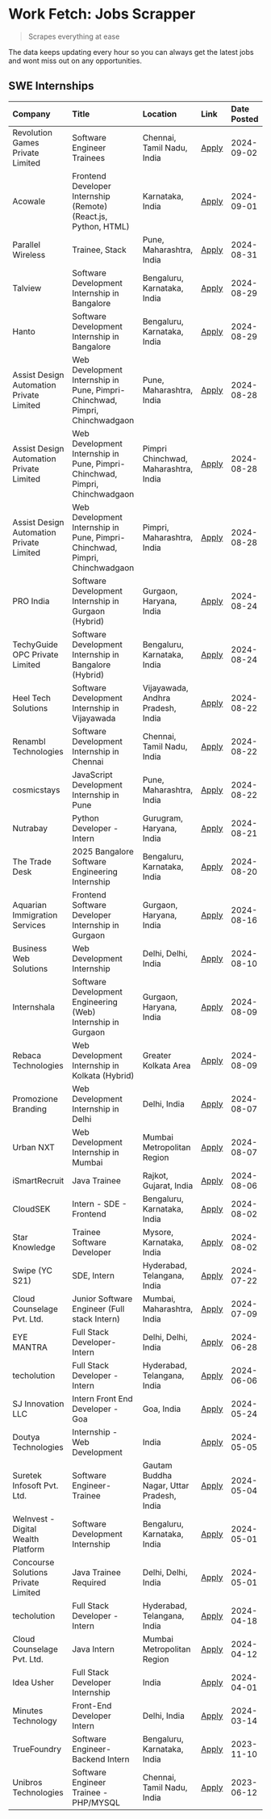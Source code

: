 # Work Fetch: Jobs Scrapper
> Scrapes everything at ease

The data keeps updating every hour so you can always get the latest jobs and wont miss out on any opportunities.

## SWE Internships
<!--START_SECTION:workfetch-->
| Company                                  | Title                                                                       | Location                                  | Link                                                                                                                                                                                                                                                                                                                     | Date Posted   |
|:-----------------------------------------|:----------------------------------------------------------------------------|:------------------------------------------|:-------------------------------------------------------------------------------------------------------------------------------------------------------------------------------------------------------------------------------------------------------------------------------------------------------------------------|:--------------|
| Revolution Games Private Limited         | Software Engineer Trainees                                                  | Chennai, Tamil Nadu, India                | [Apply](https://in.linkedin.com/jobs/view/software-engineer-trainees-at-revolution-games-private-limited-4015912927?position=53&pageNum=0&refId=BYQXMfLIiVMgWjqTHD89nQ%3D%3D&trackingId=hyrZzrYnzqznS8MNVz%2B85A%3D%3D&trk=public_jobs_jserp-result_search-card)                                                         | 2024-09-02    |
| Acowale                                  | Frontend Developer Internship (Remote) (React.js, Python, HTML)             | Karnataka, India                          | [Apply](https://in.linkedin.com/jobs/view/frontend-developer-internship-remote-react-js-python-html-at-acowale-4014663920?position=5&pageNum=0&refId=BYQXMfLIiVMgWjqTHD89nQ%3D%3D&trackingId=n2RCjfcFFFXTFfMtIgPtGw%3D%3D&trk=public_jobs_jserp-result_search-card)                                                      | 2024-09-01    |
| Parallel Wireless                        | Trainee, Stack                                                              | Pune, Maharashtra, India                  | [Apply](https://in.linkedin.com/jobs/view/trainee-stack-at-parallel-wireless-3905689841?position=47&pageNum=0&refId=BYQXMfLIiVMgWjqTHD89nQ%3D%3D&trackingId=ly8nFU1r47CX%2FQ40t8PaZw%3D%3D&trk=public_jobs_jserp-result_search-card)                                                                                     | 2024-08-31    |
| Talview                                  | Software Development Internship in Bangalore                                | Bengaluru, Karnataka, India               | [Apply](https://in.linkedin.com/jobs/view/software-development-internship-in-bangalore-at-talview-4012997749?position=6&pageNum=0&refId=BYQXMfLIiVMgWjqTHD89nQ%3D%3D&trackingId=r8qayJZlqHf61f5ckOT%2F5Q%3D%3D&trk=public_jobs_jserp-result_search-card)                                                                 | 2024-08-29    |
| Hanto                                    | Software Development Internship in Bangalore                                | Bengaluru, Karnataka, India               | [Apply](https://in.linkedin.com/jobs/view/software-development-internship-in-bangalore-at-hanto-4013200427?position=9&pageNum=0&refId=BYQXMfLIiVMgWjqTHD89nQ%3D%3D&trackingId=WAdYJ8Y3cYad5EBBxEB%2BSA%3D%3D&trk=public_jobs_jserp-result_search-card)                                                                   | 2024-08-29    |
| Assist Design Automation Private Limited | Web Development Internship in Pune, Pimpri-Chinchwad, Pimpri, Chinchwadgaon | Pune, Maharashtra, India                  | [Apply](https://in.linkedin.com/jobs/view/web-development-internship-in-pune-pimpri-chinchwad-pimpri-chinchwadgaon-at-assist-design-automation-private-limited-4010147193?position=25&pageNum=0&refId=BYQXMfLIiVMgWjqTHD89nQ%3D%3D&trackingId=xFVdycYcIE2Co7v6IZNcgQ%3D%3D&trk=public_jobs_jserp-result_search-card)     | 2024-08-28    |
| Assist Design Automation Private Limited | Web Development Internship in Pune, Pimpri-Chinchwad, Pimpri, Chinchwadgaon | Pimpri Chinchwad, Maharashtra, India      | [Apply](https://in.linkedin.com/jobs/view/web-development-internship-in-pune-pimpri-chinchwad-pimpri-chinchwadgaon-at-assist-design-automation-private-limited-4010142653?position=29&pageNum=0&refId=BYQXMfLIiVMgWjqTHD89nQ%3D%3D&trackingId=4D5gPHwEpQrepYQZmrbvEQ%3D%3D&trk=public_jobs_jserp-result_search-card)     | 2024-08-28    |
| Assist Design Automation Private Limited | Web Development Internship in Pune, Pimpri-Chinchwad, Pimpri, Chinchwadgaon | Pimpri, Maharashtra, India                | [Apply](https://in.linkedin.com/jobs/view/web-development-internship-in-pune-pimpri-chinchwad-pimpri-chinchwadgaon-at-assist-design-automation-private-limited-4010143533?position=56&pageNum=0&refId=BYQXMfLIiVMgWjqTHD89nQ%3D%3D&trackingId=XUfL8Aoo%2BJA%2BYz3AgzgPKg%3D%3D&trk=public_jobs_jserp-result_search-card) | 2024-08-28    |
| PRO India                                | Software Development Internship in Gurgaon (Hybrid)                         | Gurgaon, Haryana, India                   | [Apply](https://in.linkedin.com/jobs/view/software-development-internship-in-gurgaon-hybrid-at-pro-india-4009587664?position=35&pageNum=0&refId=BYQXMfLIiVMgWjqTHD89nQ%3D%3D&trackingId=o0%2FmpfhboUo8YDTJUpjZgg%3D%3D&trk=public_jobs_jserp-result_search-card)                                                         | 2024-08-24    |
| TechyGuide OPC Private Limited           | Software Development Internship in Bangalore (Hybrid)                       | Bengaluru, Karnataka, India               | [Apply](https://in.linkedin.com/jobs/view/software-development-internship-in-bangalore-hybrid-at-techyguide-opc-private-limited-4009591646?position=41&pageNum=0&refId=BYQXMfLIiVMgWjqTHD89nQ%3D%3D&trackingId=LqVV5jGpex%2B%2B3ao1RJN1lw%3D%3D&trk=public_jobs_jserp-result_search-card)                                | 2024-08-24    |
| Heel Tech Solutions                      | Software Development Internship in Vijayawada                               | Vijayawada, Andhra Pradesh, India         | [Apply](https://in.linkedin.com/jobs/view/software-development-internship-in-vijayawada-at-heel-tech-solutions-4007906692?position=26&pageNum=0&refId=BYQXMfLIiVMgWjqTHD89nQ%3D%3D&trackingId=XvG52%2FR%2FiO%2B1BKqgo0RneQ%3D%3D&trk=public_jobs_jserp-result_search-card)                                               | 2024-08-22    |
| Renambl Technologies                     | Software Development Internship in Chennai                                  | Chennai, Tamil Nadu, India                | [Apply](https://in.linkedin.com/jobs/view/software-development-internship-in-chennai-at-renambl-technologies-4007910299?position=34&pageNum=0&refId=BYQXMfLIiVMgWjqTHD89nQ%3D%3D&trackingId=%2F7menaYnfacvepqnm94Tlg%3D%3D&trk=public_jobs_jserp-result_search-card)                                                     | 2024-08-22    |
| cosmicstays                              | JavaScript Development Internship in Pune                                   | Pune, Maharashtra, India                  | [Apply](https://in.linkedin.com/jobs/view/javascript-development-internship-in-pune-at-cosmicstays-4007904825?position=46&pageNum=0&refId=BYQXMfLIiVMgWjqTHD89nQ%3D%3D&trackingId=dnbkdUxL6ViaCsIshUKQdQ%3D%3D&trk=public_jobs_jserp-result_search-card)                                                                 | 2024-08-22    |
| Nutrabay                                 | Python Developer - Intern                                                   | Gurugram, Haryana, India                  | [Apply](https://in.linkedin.com/jobs/view/python-developer-intern-at-nutrabay-4003909226?position=32&pageNum=0&refId=BYQXMfLIiVMgWjqTHD89nQ%3D%3D&trackingId=uuBwPyc4Q0TVT8bSRdqISw%3D%3D&trk=public_jobs_jserp-result_search-card)                                                                                      | 2024-08-21    |
| The Trade Desk                           | 2025 Bangalore Software Engineering Internship                              | Bengaluru, Karnataka, India               | [Apply](https://in.linkedin.com/jobs/view/2025-bangalore-software-engineering-internship-at-the-trade-desk-3987456531?position=8&pageNum=0&refId=BYQXMfLIiVMgWjqTHD89nQ%3D%3D&trackingId=%2FEXhplD5zQf%2FGvKVRRW8Pw%3D%3D&trk=public_jobs_jserp-result_search-card)                                                      | 2024-08-20    |
| Aquarian Immigration Services            | Frontend Software Developer Internship in Gurgaon                           | Gurgaon, Haryana, India                   | [Apply](https://in.linkedin.com/jobs/view/frontend-software-developer-internship-in-gurgaon-at-aquarian-immigration-services-4003119832?position=58&pageNum=0&refId=BYQXMfLIiVMgWjqTHD89nQ%3D%3D&trackingId=cUTVqQS5J%2FALPgzuS5XkAg%3D%3D&trk=public_jobs_jserp-result_search-card)                                     | 2024-08-16    |
| Business Web Solutions                   | Web Development Internship                                                  | Delhi, Delhi, India                       | [Apply](https://in.linkedin.com/jobs/view/web-development-internship-at-business-web-solutions-3997105289?position=51&pageNum=0&refId=BYQXMfLIiVMgWjqTHD89nQ%3D%3D&trackingId=xXsNtir%2Bva2DSivotwRypA%3D%3D&trk=public_jobs_jserp-result_search-card)                                                                   | 2024-08-10    |
| Internshala                              | Software Development Engineering (Web) Internship in Gurgaon                | Gurgaon, Haryana, India                   | [Apply](https://in.linkedin.com/jobs/view/software-development-engineering-web-internship-in-gurgaon-at-internshala-3997620471?position=3&pageNum=0&refId=BYQXMfLIiVMgWjqTHD89nQ%3D%3D&trackingId=47vyeC8R2N2FlTSanAwpjw%3D%3D&trk=public_jobs_jserp-result_search-card)                                                 | 2024-08-09    |
| Rebaca Technologies                      | Web Development Internship in Kolkata (Hybrid)                              | Greater Kolkata Area                      | [Apply](https://in.linkedin.com/jobs/view/web-development-internship-in-kolkata-hybrid-at-rebaca-technologies-3997621369?position=37&pageNum=0&refId=BYQXMfLIiVMgWjqTHD89nQ%3D%3D&trackingId=WmfM8%2FqEo5MApY3bzexMTA%3D%3D&trk=public_jobs_jserp-result_search-card)                                                    | 2024-08-09    |
| Promozione Branding                      | Web Development Internship in Delhi                                         | Delhi, India                              | [Apply](https://in.linkedin.com/jobs/view/web-development-internship-in-delhi-at-promozione-branding-3995559880?position=22&pageNum=0&refId=BYQXMfLIiVMgWjqTHD89nQ%3D%3D&trackingId=bmP1VN6LPJUQmI0Ccaw7mw%3D%3D&trk=public_jobs_jserp-result_search-card)                                                               | 2024-08-07    |
| Urban NXT                                | Web Development Internship in Mumbai                                        | Mumbai Metropolitan Region                | [Apply](https://in.linkedin.com/jobs/view/web-development-internship-in-mumbai-at-urban-nxt-3995561641?position=55&pageNum=0&refId=BYQXMfLIiVMgWjqTHD89nQ%3D%3D&trackingId=zGhqxqxvJdTtxLaiFKRSww%3D%3D&trk=public_jobs_jserp-result_search-card)                                                                        | 2024-08-07    |
| iSmartRecruit                            | Java Trainee                                                                | Rajkot, Gujarat, India                    | [Apply](https://in.linkedin.com/jobs/view/java-trainee-at-ismartrecruit-3992301825?position=28&pageNum=0&refId=BYQXMfLIiVMgWjqTHD89nQ%3D%3D&trackingId=4HYmfdNdQZnwMAO8QcH0ug%3D%3D&trk=public_jobs_jserp-result_search-card)                                                                                            | 2024-08-06    |
| CloudSEK                                 | Intern - SDE - Frontend                                                     | Bengaluru, Karnataka, India               | [Apply](https://in.linkedin.com/jobs/view/intern-sde-frontend-at-cloudsek-3991574495?position=19&pageNum=0&refId=BYQXMfLIiVMgWjqTHD89nQ%3D%3D&trackingId=tEhruI2I1cl8UBK55AMinQ%3D%3D&trk=public_jobs_jserp-result_search-card)                                                                                          | 2024-08-02    |
| Star Knowledge                           | Trainee Software Developer                                                  | Mysore, Karnataka, India                  | [Apply](https://in.linkedin.com/jobs/view/trainee-software-developer-at-star-knowledge-3991516161?position=48&pageNum=0&refId=BYQXMfLIiVMgWjqTHD89nQ%3D%3D&trackingId=Isgi%2FJuRLVCge6MZXUSBww%3D%3D&trk=public_jobs_jserp-result_search-card)                                                                           | 2024-08-02    |
| Swipe (YC S21)                           | SDE, Intern                                                                 | Hyderabad, Telangana, India               | [Apply](https://in.linkedin.com/jobs/view/sde-intern-at-swipe-yc-s21-3980368092?position=52&pageNum=0&refId=BYQXMfLIiVMgWjqTHD89nQ%3D%3D&trackingId=tuK%2BW5sjwP4BKNwj4UTC%2FQ%3D%3D&trk=public_jobs_jserp-result_search-card)                                                                                           | 2024-07-22    |
| Cloud Counselage Pvt. Ltd.               | Junior Software Engineer (Full stack Intern)                                | Mumbai, Maharashtra, India                | [Apply](https://in.linkedin.com/jobs/view/junior-software-engineer-full-stack-intern-at-cloud-counselage-pvt-ltd-3967725851?position=17&pageNum=0&refId=BYQXMfLIiVMgWjqTHD89nQ%3D%3D&trackingId=afbmRdxa1B5W7W2VKTJEuQ%3D%3D&trk=public_jobs_jserp-result_search-card)                                                   | 2024-07-09    |
| EYE MANTRA                               | Full Stack Developer- Intern                                                | Delhi, Delhi, India                       | [Apply](https://in.linkedin.com/jobs/view/full-stack-developer-intern-at-eye-mantra-3960988037?position=44&pageNum=0&refId=BYQXMfLIiVMgWjqTHD89nQ%3D%3D&trackingId=guG%2FmhdcAMSWlhC9Sdj10A%3D%3D&trk=public_jobs_jserp-result_search-card)                                                                              | 2024-06-28    |
| techolution                              | Full Stack Developer - Intern                                               | Hyderabad, Telangana, India               | [Apply](https://in.linkedin.com/jobs/view/full-stack-developer-intern-at-techolution-3947911862?position=49&pageNum=0&refId=BYQXMfLIiVMgWjqTHD89nQ%3D%3D&trackingId=DjCT5YMwBeHLwsofGwMdrw%3D%3D&trk=public_jobs_jserp-result_search-card)                                                                               | 2024-06-06    |
| SJ Innovation LLC                        | Intern Front End Developer - Goa                                            | Goa, India                                | [Apply](https://in.linkedin.com/jobs/view/intern-front-end-developer-goa-at-sj-innovation-llc-3931678611?position=14&pageNum=0&refId=BYQXMfLIiVMgWjqTHD89nQ%3D%3D&trackingId=%2BGsRikdpoQWut2BLLeSWFg%3D%3D&trk=public_jobs_jserp-result_search-card)                                                                    | 2024-05-24    |
| Doutya Technologies                      | Internship - Web Development                                                | India                                     | [Apply](https://in.linkedin.com/jobs/view/internship-web-development-at-doutya-technologies-3915234831?position=60&pageNum=0&refId=BYQXMfLIiVMgWjqTHD89nQ%3D%3D&trackingId=yxymp0quW%2FEagxzEvQku0w%3D%3D&trk=public_jobs_jserp-result_search-card)                                                                      | 2024-05-05    |
| Suretek Infosoft Pvt. Ltd.               | Software Engineer-Trainee                                                   | Gautam Buddha Nagar, Uttar Pradesh, India | [Apply](https://in.linkedin.com/jobs/view/software-engineer-trainee-at-suretek-infosoft-pvt-ltd-3916999948?position=38&pageNum=0&refId=BYQXMfLIiVMgWjqTHD89nQ%3D%3D&trackingId=Lll9W568VA9gYOR6AK1Y8A%3D%3D&trk=public_jobs_jserp-result_search-card)                                                                    | 2024-05-04    |
| WeInvest - Digital Wealth Platform       | Software Development Internship                                             | Bengaluru, Karnataka, India               | [Apply](https://in.linkedin.com/jobs/view/software-development-internship-at-weinvest-digital-wealth-platform-3912867225?position=2&pageNum=0&refId=BYQXMfLIiVMgWjqTHD89nQ%3D%3D&trackingId=i3tnoXKVSRDk21%2BurbFiTw%3D%3D&trk=public_jobs_jserp-result_search-card)                                                     | 2024-05-01    |
| Concourse Solutions Private Limited      | Java Trainee Required                                                       | Delhi, Delhi, India                       | [Apply](https://in.linkedin.com/jobs/view/java-trainee-required-at-concourse-solutions-private-limited-3912869388?position=13&pageNum=0&refId=BYQXMfLIiVMgWjqTHD89nQ%3D%3D&trackingId=5Jel8A1i2Jb0o9A9I8PeUA%3D%3D&trk=public_jobs_jserp-result_search-card)                                                             | 2024-05-01    |
| techolution                              | Full Stack Developer - Intern                                               | Hyderabad, Telangana, India               | [Apply](https://in.linkedin.com/jobs/view/full-stack-developer-intern-at-techolution-3904814977?position=57&pageNum=0&refId=BYQXMfLIiVMgWjqTHD89nQ%3D%3D&trackingId=Rn8KF0xwzD3H498iZct5Xg%3D%3D&trk=public_jobs_jserp-result_search-card)                                                                               | 2024-04-18    |
| Cloud Counselage Pvt. Ltd.               | Java Intern                                                                 | Mumbai Metropolitan Region                | [Apply](https://in.linkedin.com/jobs/view/java-intern-at-cloud-counselage-pvt-ltd-3896025667?position=40&pageNum=0&refId=BYQXMfLIiVMgWjqTHD89nQ%3D%3D&trackingId=oYLTaNIssZvLqYMwi3Ypxg%3D%3D&trk=public_jobs_jserp-result_search-card)                                                                                  | 2024-04-12    |
| Idea Usher                               | Full Stack Developer Internship                                             | India                                     | [Apply](https://in.linkedin.com/jobs/view/full-stack-developer-internship-at-idea-usher-3879565540?position=23&pageNum=0&refId=BYQXMfLIiVMgWjqTHD89nQ%3D%3D&trackingId=d%2FLrjP2H1OEqlDFOHCmb1Q%3D%3D&trk=public_jobs_jserp-result_search-card)                                                                          | 2024-04-01    |
| Minutes Technology                       | Front-End Developer Intern                                                  | Delhi, India                              | [Apply](https://in.linkedin.com/jobs/view/front-end-developer-intern-at-minutes-technology-3853712549?position=21&pageNum=0&refId=BYQXMfLIiVMgWjqTHD89nQ%3D%3D&trackingId=vgppFXh837nLmmalrDh6Fg%3D%3D&trk=public_jobs_jserp-result_search-card)                                                                         | 2024-03-14    |
| TrueFoundry                              | Software Engineer-Backend Intern                                            | Bengaluru, Karnataka, India               | [Apply](https://in.linkedin.com/jobs/view/software-engineer-backend-intern-at-truefoundry-3779508170?position=42&pageNum=0&refId=BYQXMfLIiVMgWjqTHD89nQ%3D%3D&trackingId=R7AqrOXqzwfSMGTy7C8esw%3D%3D&trk=public_jobs_jserp-result_search-card)                                                                          | 2023-11-10    |
| Unibros Technologies                     | Software Engineer Trainee - PHP/MYSQL                                       | Chennai, Tamil Nadu, India                | [Apply](https://in.linkedin.com/jobs/view/software-engineer-trainee-php-mysql-at-unibros-technologies-3656599241?position=45&pageNum=0&refId=BYQXMfLIiVMgWjqTHD89nQ%3D%3D&trackingId=Wi6hzm6Ykj8pEgs%2BRFPPkg%3D%3D&trk=public_jobs_jserp-result_search-card)                                                            | 2023-06-12    |
<!--END_SECTION:workfetch-->

